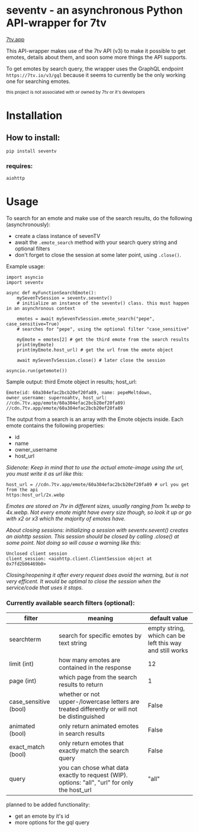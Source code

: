 # seventv - an asynchronous Python API-wrapper for 7tv
[7tv.app](https://7tv.app)

This API-wrapper makes use of the 7tv API (v3) to make it possible to get emotes, details about them, and soon some more things the API supports.

To get emotes by search query, the wrapper uses the GraphQL endpoint ```https://7tv.io/v3/gql``` because it seems to currently be the only working one for searching emotes. 

<sub>this project is not associated with or owned by 7tv or it's developers<sub>

# Installation
## How to install:
```
pip install seventv
```
### requires:
```
aiohttp
```

# Usage
To search for an emote and make use of the search results, do the following (asynchronously):
- create a class instance of sevenTV
- await the ```.emote_search``` method with your search query string and optional filters
- don't forget to close the session at some later point, using ```.close()```.

Example usage:
```
import asyncio
import seventv

async def myFunctionSearchEmote():
    mySevenTvSession = seventv.seventv()
    # initialize an instance of the seventv() class. this must happen in an asynchronous context

    emotes = await mySevenTvSession.emote_search("pepe", case_sensitive=True)
    # searches for "pepe", using the optional filter "case_sensitive"
    
    myEmote = emotes[2] # get the third emote from the search results
    print(myEmote)
    print(myEmote.host_url) # get the url from the emote object
    
    await mySevenTvSession.close() # later close the session

asyncio.run(getemote())
```
Sample output: third Emote object in results; host_url:
```
Emote(id: 60a304efac2bcb20ef20fa89, name: pepeMeltdown, owner_username: supernoahtv, host_url: //cdn.7tv.app/emote/60a304efac2bcb20ef20fa89)
//cdn.7tv.app/emote/60a304efac2bcb20ef20fa89
```

The output from a search is an array with the Emote objects inside.
Each emote contains the following properties:
- id
- name
- owner_username
- host_url

_Sidenote: Keep in mind that to use the actual emote-image using the url, you must write it as url like this:_
```
host_url = //cdn.7tv.app/emote/60a304efac2bcb20ef20fa89 # url you get from the api
https:host_url/2x.webp
```
_Emotes are stored on 7tv in different sizes, usually ranging from 1x.webp to 4x.webp. Not every emote might have every size though, so look it up or go with x2 or x3 which the majority of emotes have._

_About closing sessions: initializing a session with seventv.sevent() creates an aiohttp session. This session should be closed by calling .close() at some point. Not doing so will cause a warning like this:_ 
```
Unclosed client session
client_session: <aiohttp.client.ClientSession object at 0x7fd2b06469b0>
```
_Closing/reopening it after every request does avoid the warning, but is not very efficent. It would be optimal to close the session when the service/code that uses it stops._

### Currently available search filters (optional):

| filter                         | meaning | default value |     
| ---------------------------------------------- | -------- | --------------- | 
| searchterm | search for specific emotes by text string      | empty string, which can be left this way and still works             |
| limit (int) | how many emotes are contained in the response      | 12             |     
| page (int) | which page from the search results to return      | 1             | 
| case_sensitive (bool) | whether or not upper-/lowercase letters are treated differently or will not be distinguished   | False |     
| animated (bool) |only return animated emotes in search results          | False                 |     
| exact_match (bool) | only return emotes that exactly match the search query | False   |
| query     | you can chose what data exactly to request (WIP). options: "all", "url" for only the host_url | "all"         |


planned to be added functionality: 
- get an emote by it's id
- more options for the gql query